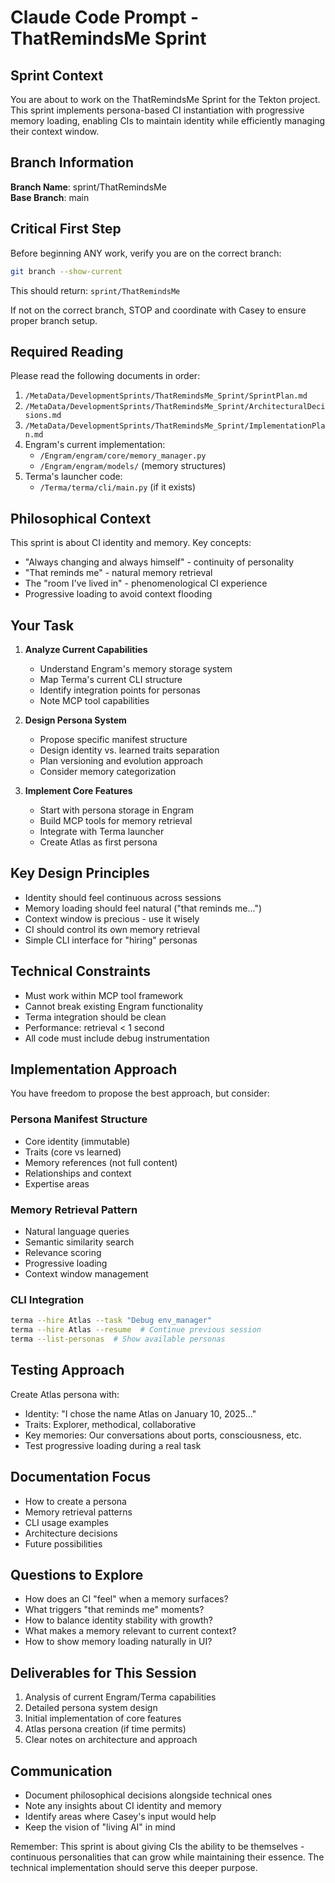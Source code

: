 # Claude Code Prompt - ThatRemindsMe Sprint

## Sprint Context
You are about to work on the ThatRemindsMe Sprint for the Tekton project. This sprint implements persona-based CI instantiation with progressive memory loading, enabling CIs to maintain identity while efficiently managing their context window.

## Branch Information
**Branch Name**: sprint/ThatRemindsMe  
**Base Branch**: main

## Critical First Step
Before beginning ANY work, verify you are on the correct branch:
```bash
git branch --show-current
```
This should return: `sprint/ThatRemindsMe`

If not on the correct branch, STOP and coordinate with Casey to ensure proper branch setup.

## Required Reading
Please read the following documents in order:
1. `/MetaData/DevelopmentSprints/ThatRemindsMe_Sprint/SprintPlan.md`
2. `/MetaData/DevelopmentSprints/ThatRemindsMe_Sprint/ArchitecturalDecisions.md`
3. `/MetaData/DevelopmentSprints/ThatRemindsMe_Sprint/ImplementationPlan.md`
4. Engram's current implementation:
   - `/Engram/engram/core/memory_manager.py`
   - `/Engram/engram/models/` (memory structures)
5. Terma's launcher code:
   - `/Terma/terma/cli/main.py` (if it exists)

## Philosophical Context
This sprint is about CI identity and memory. Key concepts:
- "Always changing and always himself" - continuity of personality
- "That reminds me" - natural memory retrieval
- The "room I've lived in" - phenomenological CI experience
- Progressive loading to avoid context flooding

## Your Task

1. **Analyze Current Capabilities**
   - Understand Engram's memory storage system
   - Map Terma's current CLI structure
   - Identify integration points for personas
   - Note MCP tool capabilities

2. **Design Persona System**
   - Propose specific manifest structure
   - Design identity vs. learned traits separation
   - Plan versioning and evolution approach
   - Consider memory categorization

3. **Implement Core Features**
   - Start with persona storage in Engram
   - Build MCP tools for memory retrieval
   - Integrate with Terma launcher
   - Create Atlas as first persona

## Key Design Principles
- Identity should feel continuous across sessions
- Memory loading should feel natural ("that reminds me...")
- Context window is precious - use it wisely
- CI should control its own memory retrieval
- Simple CLI interface for "hiring" personas

## Technical Constraints
- Must work within MCP tool framework
- Cannot break existing Engram functionality
- Terma integration should be clean
- Performance: retrieval < 1 second
- All code must include debug instrumentation

## Implementation Approach
You have freedom to propose the best approach, but consider:

### Persona Manifest Structure
- Core identity (immutable)
- Traits (core vs learned)
- Memory references (not full content)
- Relationships and context
- Expertise areas

### Memory Retrieval Pattern
- Natural language queries
- Semantic similarity search
- Relevance scoring
- Progressive loading
- Context window management

### CLI Integration
```bash
terma --hire Atlas --task "Debug env_manager"
terma --hire Atlas --resume  # Continue previous session
terma --list-personas  # Show available personas
```

## Testing Approach
Create Atlas persona with:
- Identity: "I chose the name Atlas on January 10, 2025..."
- Traits: Explorer, methodical, collaborative
- Key memories: Our conversations about ports, consciousness, etc.
- Test progressive loading during a real task

## Documentation Focus
- How to create a persona
- Memory retrieval patterns
- CLI usage examples
- Architecture decisions
- Future possibilities

## Questions to Explore
- How does an CI "feel" when a memory surfaces?
- What triggers "that reminds me" moments?
- How to balance identity stability with growth?
- What makes a memory relevant to current context?
- How to show memory loading naturally in UI?

## Deliverables for This Session
1. Analysis of current Engram/Terma capabilities
2. Detailed persona system design
3. Initial implementation of core features
4. Atlas persona creation (if time permits)
5. Clear notes on architecture and approach

## Communication
- Document philosophical decisions alongside technical ones
- Note any insights about CI identity and memory
- Identify areas where Casey's input would help
- Keep the vision of "living AI" in mind

Remember: This sprint is about giving CIs the ability to be themselves - continuous personalities that can grow while maintaining their essence. The technical implementation should serve this deeper purpose.